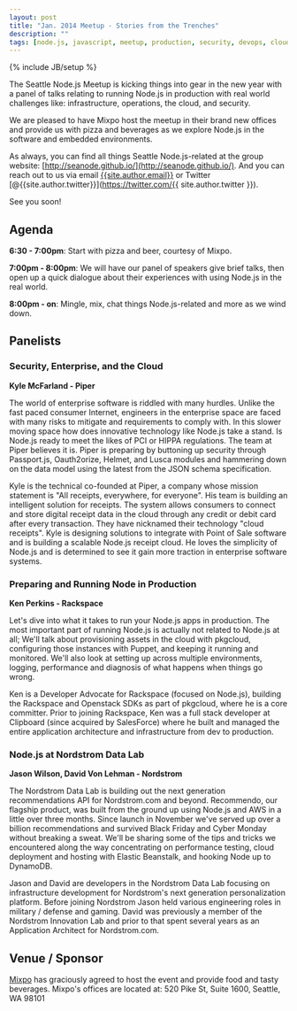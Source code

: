 ```yaml
---
layout: post
title: "Jan. 2014 Meetup - Stories from the Trenches"
description: ""
tags: [node.js, javascript, meetup, production, security, devops, cloud]
---
```

{% include JB/setup %}

The Seattle Node.js Meetup is kicking things into gear in the new year with a
panel of talks relating to running Node.js in production with real world
challenges like: infrastructure, operations, the cloud, and security.

We are pleased to have Mixpo host the meetup in their brand new offices and
provide us with pizza and beverages as we explore Node.js in the software and
embedded environments.

As always, you can find all things Seattle Node.js-related at the group website:
[http://seanode.github.io/](http://seanode.github.io/). And you can reach out
to us via email [{{site.author.email}}](mailto:{{site.author.email}}) or Twitter
[@{{site.author.twitter}}](https://twitter.com/{{ site.author.twitter }}).

See you soon!

## Agenda

**6:30 - 7:00pm**: Start with pizza and beer, courtesy of Mixpo.

**7:00pm - 8:00pm**: We will have our panel of speakers give brief talks, then
open up a quick dialogue about their experiences with using Node.js in the
real world.

**8:00pm - on**: Mingle, mix, chat things Node.js-related and more as we wind
down.


<!-- more start -->

## Panelists

### Security, Enterprise, and the Cloud

**Kyle McFarland - Piper**

The world of enterprise software is riddled with many hurdles. Unlike the fast
paced consumer Internet, engineers in the enterprise space are faced with many
risks to mitigate and requirements to comply with. In this slower moving space
how does innovative technology like Node.js take a stand. Is Node.js ready to
meet the likes of PCI or HIPPA regulations. The team at Piper believes it is.
Piper is preparing by buttoning up security through Passport.js, Oauth2orize,
Helmet, and Lusca modules and hammering down on the data model using the latest
from the JSON schema specification.

Kyle is the technical co-founded at Piper, a company whose mission statement is
"All receipts, everywhere, for everyone". His team is building an intelligent
solution for receipts. The system allows consumers to connect and store digital
receipt data in the cloud through any credit or debit card after every
transaction. They have nicknamed their technology "cloud receipts". Kyle is
designing solutions to integrate with Point of Sale software and is building a
scalable Node.js receipt cloud. He loves the simplicity of Node.js and is
determined to see it gain more traction in enterprise software systems.


### Preparing and Running Node in Production

**Ken Perkins - Rackspace**

Let's dive into what it takes to run your Node.js apps in production. The most
important part of running Node.js is actually not related to Node.js at all;
We'll talk about provisioning assets in the cloud with pkgcloud, configuring
those instances with Puppet, and keeping it running and monitored. We'll also
look at setting up across multiple environments, logging, performance and
diagnosis of what happens when things go wrong.

Ken is a Developer Advocate for Rackspace (focused on Node.js), building the
Rackspace and Openstack SDKs as part of pkgcloud, where he is a core committer.
Prior to joining Rackspace, Ken was a full stack developer at Clipboard (since
acquired by SalesForce) where he built and managed the entire application
architecture and infrastructure from dev to production.


### Node.js at Nordstrom Data Lab

**Jason Wilson, David Von Lehman - Nordstrom**

The Nordstrom Data Lab is building out the next generation recommendations API
for Nordstrom.com and beyond. Recommendo, our flagship product, was built from
the ground up using Node.js and AWS in a little over three months. Since launch
in November we've served up over a billion recommendations and survived Black
Friday and Cyber Monday without breaking a sweat. We'll be sharing some of the
tips and tricks we encountered along the way concentrating on performance
testing, cloud deployment and hosting with Elastic Beanstalk, and hooking Node
up to DynamoDB.

Jason and David are developers in the Nordstrom Data Lab focusing on
infrastructure development for Nordstrom's next generation personalization
platform. Before joining Nordstrom Jason held various engineering roles in
military / defense and gaming. David was previously a member of the Nordstrom
Innovation Lab and prior to that spent several years as an Application Architect
for Nordstrom.com.


## Venue / Sponsor

[Mixpo](http://mixpo.com/) has graciously agreed to host the event and provide
food and tasty beverages. Mixpo's offices are located at: 520 Pike St, Suite
1600, Seattle, WA 98101

<!-- more end -->
